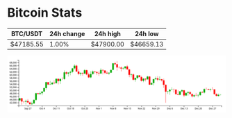 # Bitcoin Stats

BTC/USDT|24h change|24h high|24h low|
|---|---|---|---|
|$47185.55|1.00%|$47900.00|$46659.13|

<img src="./chart.svg">
